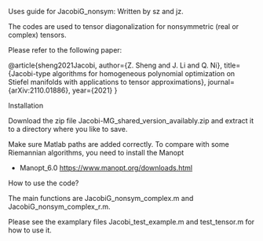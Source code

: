 
Uses guide for JacobiG_nonsym: Written by sz and jz.

The codes are used to tensor diagonalization for nonsymmetric (real or complex) tensors. 

Please refer to the following paper:

@article{sheng2021Jacobi,
author={Z. Sheng and J. Li and Q. Ni}, 
title={Jacobi-type algorithms for homogeneous polynomial optimization on Stiefel manifolds with applications to tensor approximations}, 
journal={arXiv:2110.01886},
year={2021}
}


Installation
 
Download the zip file Jacobi-MG_shared_version_availably.zip and extract it to a directory where you like to save. 

Make sure Matlab paths are added correctly. 
To compare with some Riemannian algorithms, you need to install the Manopt 
  - Manopt_6.0 https://www.manopt.org/downloads.html 


How to use the code? 

The main functions are JacobiG_nonsym_complex.m and JacobiG_nonsym_complex_r.m. 

Please see the examplary files Jacobi_test_example.m and test_tensor.m for how to use it. 
